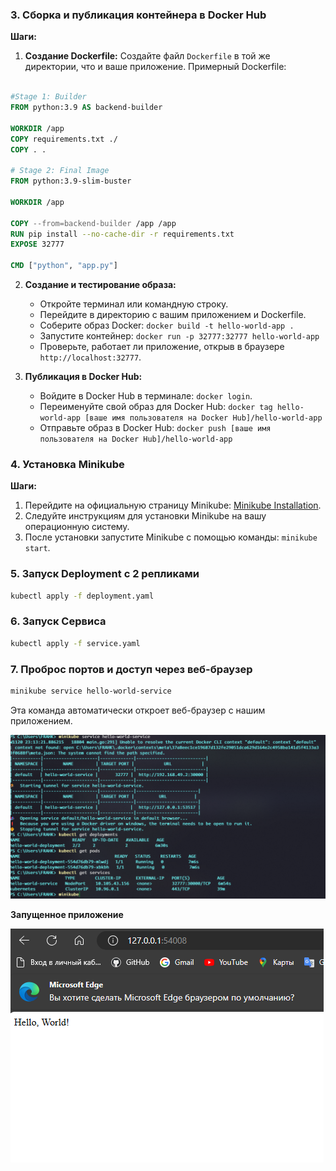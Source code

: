 ### 3. Сборка и публикация контейнера в Docker Hub

**Шаги:**

1. **Создание Dockerfile:**
   Создайте файл `Dockerfile` в той же директории, что и ваше приложение. Примерный Dockerfile:

```Dockerfile

#Stage 1: Builder
FROM python:3.9 AS backend-builder

WORKDIR /app
COPY requirements.txt ./
COPY . .

# Stage 2: Final Image
FROM python:3.9-slim-buster

WORKDIR /app

COPY --from=backend-builder /app /app
RUN pip install --no-cache-dir -r requirements.txt
EXPOSE 32777

CMD ["python", "app.py"]
```

2. **Создание и тестирование образа:**

   - Откройте терминал или командную строку.
   - Перейдите в директорию с вашим приложением и Dockerfile.
   - Соберите образ Docker: `docker build -t hello-world-app .`
   - Запустите контейнер: `docker run -p 32777:32777 hello-world-app`
   - Проверьте, работает ли приложение, открыв в браузере `http://localhost:32777`.

3. **Публикация в Docker Hub:**
   - Войдите в Docker Hub в терминале: `docker login`.
   - Переименуйте свой образ для Docker Hub: `docker tag hello-world-app [ваше имя пользователя на Docker Hub]/hello-world-app`
   - Отправьте образ в Docker Hub: `docker push [ваше имя пользователя на Docker Hub]/hello-world-app`


### 4. Установка Minikube

**Шаги:**

1. Перейдите на официальную страницу Minikube: [Minikube Installation](https://minikube.sigs.k8s.io/docs/start/).
2. Следуйте инструкциям для установки Minikube на вашу операционную систему.
3. После установки запустите Minikube с помощью команды: `minikube start`.

### 5. Запуск Deployment с 2 репликами

```bash
kubectl apply -f deployment.yaml
```

### 6. Запуск Сервиса

```bash
kubectl apply -f service.yaml
```

### 7. Проброс портов и доступ через веб-браузер

```bash
minikube service hello-world-service
```

Эта команда автоматически откроет веб-браузер с нашим приложением.

![Alt text](./assets/image.png)

**Запущенное приложение** 

![Alt text](./assets/image-1.png)
